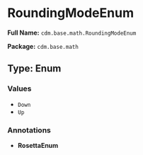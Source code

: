 # RoundingModeEnum

**Full Name:** `cdm.base.math.RoundingModeEnum`

**Package:** `cdm.base.math`

## Type: Enum

### Values

- `Down`
- `Up`
### Annotations

- **RosettaEnum**

